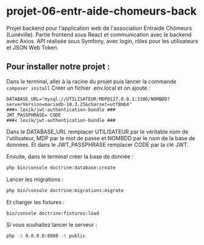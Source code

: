 # projet-06-entr-aide-chomeurs-back
Projet backend pour l'application web de l'association Entraide Chômeurs (Lunéville).
Partie frontend sous React et communication avec le backend avec Axios.
API réalisée sous Symfony, avec login, rôles pour les utilisateurs et JSON Web Token.


## Pour installer notre projet :

Dans le terminal, aller à la racine du projet puis lancer la commande ``` composer install```
Créer un fichier .env.local et on ajoute :
```env
DATABASE_URL="mysql://UTILISATEUR:MDP@127.0.0.1:3306/NOMBDD?serverVersion=mariadb-10.3.25&charset=utf8mb4"
###> lexik/jwt-authentication-bundle ###
JWT_PASSPHRASE= CODE
###< lexik/jwt-authentication-bundle ###
``` 
Dans le DATABASE_URL remplacer UTILISATEUR par le véritable nom de l'utilisateur, MDP par le mot de passe et NOMBDD par le nom de la base de données. 
Et dans le JWT_PASSPHRASE remplacer CODE par la clé JWT.

Ensuite, dans le terminal créer la base de donnée :

```bash
php bin/console doctrine:database:create
```
Lancer les migrations : 
```bash
php bin/console doctrine:migrations:migrate
```
Et charger les fixtures :

```bash
bin/console doctrine:fixtures:load
```

Si vous souhaitez lancer le serveur :
```bash
php -S 0.0.0.0:8080 -t public
```

